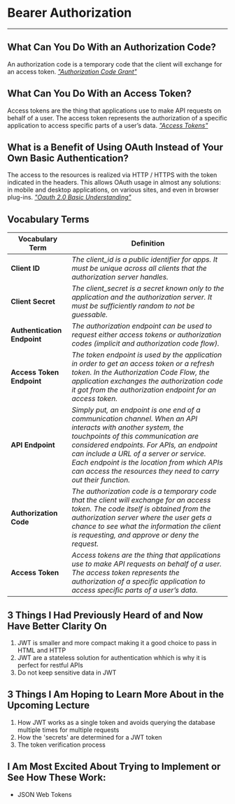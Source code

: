 # Bearer Authorization
---
## What Can You Do With an Authorization Code?

An authorization code is a temporary code that the client will exchange for an access token.
[*"Authorization Code Grant"*](https://www.oauth.com/oauth2-servers/server-side-apps/authorization-code/)

## What Can You Do With an Access Token?

Access tokens are the thing that applications use to make API requests on behalf of a user. The access token represents the authorization of a specific application to access specific parts of a user’s data.
[*"Access Tokens"*](https://www.oauth.com/oauth2-servers/access-tokens/)

## What is a Benefit of Using OAuth Instead of Your Own Basic Authentication?

The access to the resources is realized via HTTP / HTTPS with the token indicated in the headers. This allows OAuth usage in almost any solutions: in mobile and desktop applications, on various sites, and even in browser plug-ins.
[*"Oauth 2.0 Basic Understanding"*](https://stfalcon.com/en/blog/post/oauth-2.0)

## Vocabulary Terms
| **Vocabulary Term** | **Definition** |
| --- | --- |
| **Client ID** | *The client_id is a public identifier for apps. It must be unique across all clients that the authorization server handles.*|
| **Client Secret** | *The client_secret is a secret known only to the application and the authorization server. It must be sufficiently random to not be guessable.*|
| **Authentication Endpoint** | *The authorization endpoint can be used to request either access tokens or authorization codes (implicit and authorization code flow).*|
| **Access Token Endpoint** | *The token endpoint is used by the application in order to get an access token or a refresh token. In the Authorization Code Flow, the application exchanges the authorization code it got from the authorization endpoint for an access token.*|
| **API Endpoint** | *Simply put, an endpoint is one end of a communication channel. When an API interacts with another system, the touchpoints of this communication are considered endpoints. For APIs, an endpoint can include a URL of a server or service. Each endpoint is the location from which APIs can access the resources they need to carry out their function.*|
| **Authorization Code** | *The authorization code is a temporary code that the client will exchange for an access token. The code itself is obtained from the authorization server where the user gets a chance to see what the information the client is requesting, and approve or deny the request.*|
| **Access Token** | *Access tokens are the thing that applications use to make API requests on behalf of a user. The access token represents the authorization of a specific application to access specific parts of a user’s data.*|

## 3 Things I Had Previously Heard of and Now Have Better Clarity On

1. JWT is smaller and more compact making it a good choice to pass in HTML and HTTP
1. JWT are a stateless solution for authentication whhich is why it is perfect for restful APIs
1. Do not keep sensitive data in JWT

## 3 Things I Am Hoping to Learn More About in the Upcoming Lecture

1. How JWT works as a single token and avoids querying the database multiple times for multiple requests
1. How the 'secrets' are determined for a JWT token
1. The token verification process

## I Am Most Excited About Trying to Implement or See How These Work:

- JSON Web Tokens
